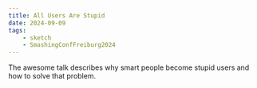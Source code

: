 ```yaml
---
title: All Users Are Stupid
date: 2024-09-09
tags:
    - sketch
    - SmashingConfFreiburg2024
---
```


The awesome talk describes why smart people become stupid users and how to solve that problem.
